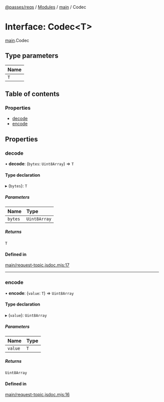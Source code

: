 [@passes/reqs](../README.md) / [Modules](../modules.md) / [main](../modules/main.md) / Codec

# Interface: Codec\<T\>

[main](../modules/main.md).Codec

## Type parameters

| Name |
| :------ |
| `T` |

## Table of contents

### Properties

- [decode](main.Codec.md#decode)
- [encode](main.Codec.md#encode)

## Properties

### decode

• **decode**: (`bytes`: `Uint8Array`) => `T`

#### Type declaration

▸ (`bytes`): `T`

##### Parameters

| Name | Type |
| :------ | :------ |
| `bytes` | `Uint8Array` |

##### Returns

`T`

#### Defined in

[main/request-topic.jsdoc.mjs:17](https://github.com/passes-org/passes/blob/4a9c88f/packages/reqs/main/request-topic.jsdoc.mjs#L17)

___

### encode

• **encode**: (`value`: `T`) => `Uint8Array`

#### Type declaration

▸ (`value`): `Uint8Array`

##### Parameters

| Name | Type |
| :------ | :------ |
| `value` | `T` |

##### Returns

`Uint8Array`

#### Defined in

[main/request-topic.jsdoc.mjs:16](https://github.com/passes-org/passes/blob/4a9c88f/packages/reqs/main/request-topic.jsdoc.mjs#L16)
